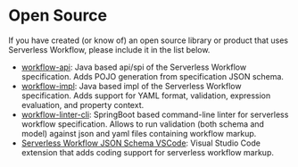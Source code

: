 # Open Source

If you have created (or know of) an open source library or product that uses 
Serverless Workflow, please include it in the list below.

- [workflow-api](https://github.com/serverless-workflow/workflow-api): Java based api/spi of the Serverless Workflow specification. Adds POJO generation from specification JSON schema.
- [workflow-impl](https://github.com/serverless-workflow/workflow-impl): Java based impl of the Serverless Workflow specification. Adds support for YAML format, validation, expression evaluation, and property context.
- [workflow-linter-cli](https://github.com/serverless-workflow/workflow-linter-cli): SpringBoot based command-line linter for serverless workflow specification. Allows to run validation (both schema and model) against json and yaml files containing workflow markup.
- [Serverless Workflow JSON Schema VSCode](https://marketplace.visualstudio.com/items?itemName=tsurdilovic.workflow-schema-vscode): Visual Studio Code extension that adds coding support for serverless workflow markup.
